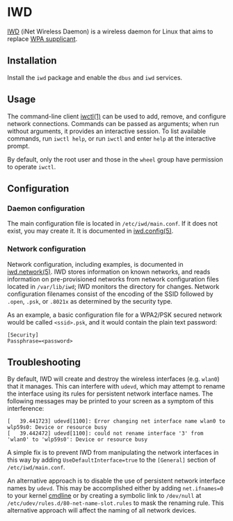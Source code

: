 # IWD

[IWD](https://iwd.wiki.kernel.org/) (iNet Wireless Daemon) is a wireless daemon
for Linux that aims to replace [WPA supplicant](./wpa_supplicant.md).

## Installation

Install the `iwd` package and enable the `dbus` and `iwd` services.

## Usage

The command-line client [iwctl(1)](https://man.voidlinux.org/iwctl.1) can be
used to add, remove, and configure network connections. Commands can be passed
as arguments; when run without arguments, it provides an interactive session. To
list available commands, run `iwctl help`, or run `iwctl` and enter `help` at
the interactive prompt.

By default, only the root user and those in the `wheel` group have permission to
operate `iwctl`.

## Configuration

### Daemon configuration

The main configuration file is located in `/etc/iwd/main.conf`. If it does not
exist, you may create it. It is documented in
[iwd.config(5)](https://man.voidlinux.org/iwd.config.5).

### Network configuration

Network configuration, including examples, is documented in
[iwd.network(5)](https://man.voidlinux.org/iwd.network.5). IWD stores
information on known networks, and reads information on pre-provisioned networks
from network configuration files located in `/var/lib/iwd`; IWD monitors the
directory for changes. Network configuration filenames consist of the encoding
of the SSID followed by `.open`, `.psk`, or `.8021x` as determined by the
security type.

As an example, a basic configuration file for a WPA2/PSK secured network would
be called `<ssid>.psk`, and it would contain the plain text password:

```
[Security]
Passphrase=<password>
```

## Troubleshooting

By default, IWD will create and destroy the wireless interfaces (e.g. `wlan0`)
that it manages. This can interfere with `udevd`, which may attempt to rename
the interface using its rules for persistent network interface names. The
following messages may be printed to your screen as a symptom of this
interference:

```
[   39.441723] udevd[1100]: Error changing net interface name wlan0 to wlp59s0: Device or resource busy
[   39.442472] udevd[1100]: could not rename interface '3' from 'wlan0' to 'wlp59s0': Device or resource busy
```

A simple fix is to prevent IWD from manipulating the network interfaces in this
way by adding `UseDefaultInterface=true` to the `[General]` section of
`/etc/iwd/main.conf`.

An alternative approach is to disable the use of persistent network interface
names by `udevd`. This may be accomplished either by adding `net.ifnames=0` to
your kernel [cmdline](../kernel.md#cmdline) or by creating a symbolic link to
`/dev/null` at `/etc/udev/rules.d/80-net-name-slot.rules` to mask the renaming
rule. This alternative approach will affect the naming of all network devices.
